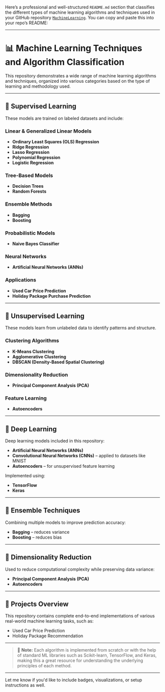 Here’s a professional and well-structured `README.md` section that classifies the different types of machine learning algorithms and techniques used in your GitHub repository [`MachineLearning`](https://github.com/itzshivam1999/MachineLearning/tree/main). You can copy and paste this into your repo’s README:

---

# 📊 Machine Learning Techniques and Algorithm Classification

This repository demonstrates a wide range of machine learning algorithms and techniques, organized into various categories based on the type of learning and methodology used.

---

## 🔹 Supervised Learning

These models are trained on labeled datasets and include:

### Linear & Generalized Linear Models

* **Ordinary Least Squares (OLS) Regression**
* **Ridge Regression**
* **Lasso Regression**
* **Polynomial Regression**
* **Logistic Regression**

### Tree-Based Models

* **Decision Trees**
* **Random Forests**

### Ensemble Methods

* **Bagging**
* **Boosting**

### Probabilistic Models

* **Naive Bayes Classifier**

### Neural Networks

* **Artificial Neural Networks (ANNs)**

### Applications

* **Used Car Price Prediction**
* **Holiday Package Purchase Prediction**

---

## 🔹 Unsupervised Learning

These models learn from unlabeled data to identify patterns and structure.

### Clustering Algorithms

* **K-Means Clustering**
* **Agglomerative Clustering**
* **DBSCAN (Density-Based Spatial Clustering)**

### Dimensionality Reduction

* **Principal Component Analysis (PCA)**

### Feature Learning

* **Autoencoders**

---

## 🔹 Deep Learning

Deep learning models included in this repository:

* **Artificial Neural Networks (ANNs)**
* **Convolutional Neural Networks (CNNs)** – applied to datasets like MNIST
* **Autoencoders** – for unsupervised feature learning

Implemented using:

* **TensorFlow**
* **Keras**

---

## 🔹 Ensemble Techniques

Combining multiple models to improve prediction accuracy:

* **Bagging** – reduces variance
* **Boosting** – reduces bias

---

## 🔹 Dimensionality Reduction

Used to reduce computational complexity while preserving data variance:

* **Principal Component Analysis (PCA)**
* **Autoencoders**

---

## 📂 Projects Overview

This repository contains complete end-to-end implementations of various real-world machine learning tasks, such as:

* Used Car Price Prediction
* Holiday Package Recommendation

---

> 📌 **Note:** Each algorithm is implemented from scratch or with the help of standard ML libraries such as Scikit-learn, TensorFlow, and Keras, making this a great resource for understanding the underlying principles of each method.

---

Let me know if you'd like to include badges, visualizations, or setup instructions as well.
